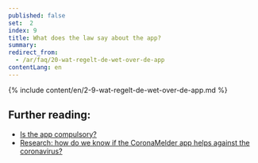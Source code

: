 ```yaml
---
published: false
set:  2
index: 9
title: What does the law say about the app?
summary: 
redirect_from: 
  - /ar/faq/20-wat-regelt-de-wet-over-de-app
contentLang: en
---
```

{% include content/en/2-9-wat-regelt-de-wet-over-de-app.md %}

## Further reading:

- <a href="/{{page.lang}}/faq/2-7-is-de-app-verplicht" lang="en" hreflang="en">Is the app compulsory?</a>
- <a href="/{{page.lang}}/faq/3-1-onderzoek-hoe-weten-we-of-coronamelder-helpt-tegen-corona" lang="en" hreflang="en">Research: how do we know if the CoronaMelder app helps against the coronavirus?</a>
